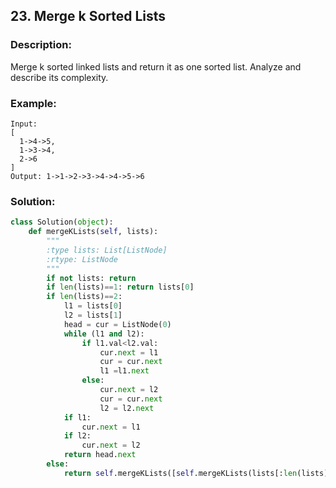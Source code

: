 ## 23. Merge k Sorted Lists ##
### Description: ###
Merge k sorted linked lists and return it as one sorted list. Analyze and describe its complexity.

### Example: ###
```
Input:
[
  1->4->5,
  1->3->4,
  2->6
]
Output: 1->1->2->3->4->4->5->6
```

### Solution: ###
```python
class Solution(object):
    def mergeKLists(self, lists):
        """
        :type lists: List[ListNode]
        :rtype: ListNode
        """
        if not lists: return
        if len(lists)==1: return lists[0]
        if len(lists)==2:
            l1 = lists[0]
            l2 = lists[1]
            head = cur = ListNode(0)
            while (l1 and l2):
                if l1.val<l2.val:
                    cur.next = l1
                    cur = cur.next
                    l1 =l1.next
                else:
                    cur.next = l2
                    cur = cur.next
                    l2 = l2.next
            if l1:
                cur.next = l1
            if l2:
                cur.next = l2
            return head.next
        else: 
            return self.mergeKLists([self.mergeKLists(lists[:len(lists)/2]), self.mergeKLists(lists[len(lists)/2:])])
```
